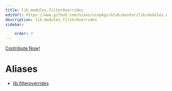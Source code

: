 ```yaml
---
title: lib.modules.filterOverrides
editUrl: https://www.github.com/nixos/nixpkgs/blob/master/lib/modules.nix#L934C21
description: lib.modules.filterOverrides
sidebar:

    order: 7
---
```


<a href="https://www.github.com/nixos/nixpkgs/blob/master/lib/modules.nix#L934C21">Contribute Now!</a>


# Aliases

- [lib.filteroverrides](/nix-doc-comments/reference/lib/lib-filteroverrides)



